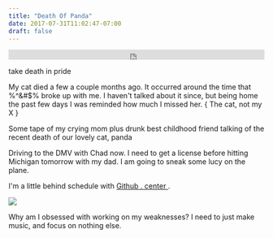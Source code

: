 ```yaml
---
title: "Death Of Panda"
date: 2017-07-31T11:02:47-07:00
draft: false
---
```


<iframe width="100%" height="20" scrolling="no" frameborder="no" src="https://w.soundcloud.com/player/?url=https%3A//api.soundcloud.com/tracks/335727392%3Fsecret_token%3Ds-lm2yn&amp;color=ff5500&amp;inverse=false&amp;auto_play=false&amp;show_user=true"></iframe>


take death in pride

My cat died a few a couple months ago. It occurred around the time that %^&#$% broke up with me. I haven't talked about it since, but being home the past few days I was reminded how much I missed her. { The cat, not my X }


Some
tape of my crying mom plus drunk best childhood friend talking of the recent death of our lovely cat, panda


Driving to the DMV with Chad now. I need to get a license before hitting Michigan tomorrow with my dad. I am going to sneak some lucy on the plane.

I'm a little behind schedule with [Github . center ](/posts/the-center-of-github.md).

<img src="/images/chadMike2.jpeg">

Why am I obsessed with working on my weaknesses? I need to just make music, and focus on nothing else.

